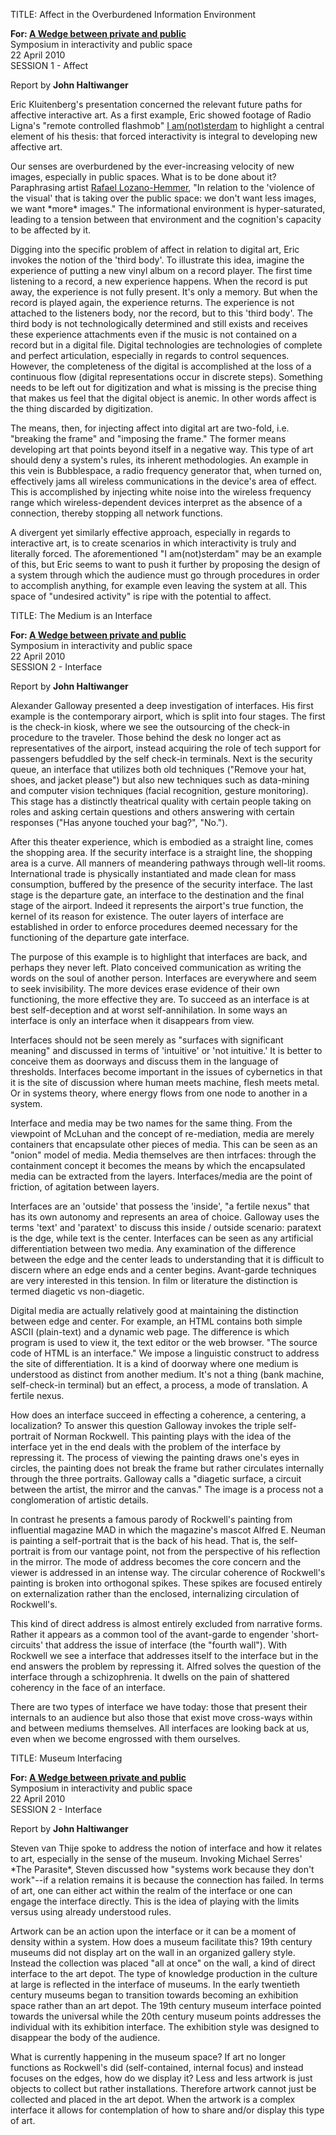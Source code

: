  
TITLE: Affect in the Overburdened Information Environment
<p></p>

<b>For: <a href="http://www.skor.nl/artefact-4695-nl.html?lang=en">A Wedge
between private and public</a></b><br>
Symposium in interactivity and public space<br>
22 April 2010<br>
SESSION 1 - Affect
<p></p>
Report by <b>John Haltiwanger</b>
<p></p>

<p>Eric Kluitenberg's presentation concerned the relevant future paths for affective interactive art. As a first example, Eric showed footage of Radio Ligna's "remote controlled flashmob" <a href="http://www.debalie.nl/player/playmovie_v2.jsp;?movieid=98130">I am(not)sterdam<a> to highlight a central element of his thesis: that forced interactivity is integral to developing new affective art.</p>

<p>Our senses are overburdened by the ever-increasing velocity of new images, especially in public spaces. What is to be done about it? Paraphrasing artist <a href="http://www.lozano-hemmer.com/">Rafael Lozano-Hemmer</a>, "In relation to the 'violence of the visual' that is taking over the public space: we don't want less images, we want *more* images." The informational environment is hyper-saturated, leading to a tension between that environment and the cognition's capacity to be affected by it.</p>

<p>Digging into the specific problem of affect in relation to digital art, Eric invokes the notion of the 'third body'. To illustrate this idea, imagine the experience of putting a new vinyl album on a record player. The first time listening to a record, a new experience happens. When the record is put away, the experience is not fully present. It's only a memory. But when the record is played again, the experience returns. The experience is not attached to the listeners body, nor the record, but to this 'third body'. The third body is not technologically determined and still exists and receives these experience attachments even if the music is not contained on a record but in a digital file. Digital technologies are technologies of complete and perfect articulation, especially in regards to control sequences. However, the completeness of the digital is accomplished at the loss of a continuous flow (digital representations occur in discrete steps). Something needs to be left out for digitization and what is missing is the precise thing that makes us feel that the digital object is anemic. In other words affect is the thing discarded by digitization.</p>

<p>The means, then, for injecting affect into digital art are two-fold, i.e. "breaking the frame" and "imposing the frame." The former means developing art that points beyond itself in a negative way. This type of art should deny a system's rules, its inherent methodologies. An example in this vein is Bubblespace, a radio frequency generator that, when turned on, effectively jams all wireless communications in the device's area of effect. This is accomplished by injecting white noise into the wireless frequency range which wireless-dependent devices interpret as the absence of a connection, thereby stopping all network functions.</p>

<p>A divergent yet similarly effective approach, especially in regards to interactive art, is to create scenarios in which interactivity is truly and literally forced. The aforementioned "I am(not)sterdam" may be an example of this, but Eric seems to want to push it further by proposing the design of a system through which the audience must go through procedures in order to accomplish anything, for example even leaving the system at all. This space of "undesired activity" is ripe with the potential to affect.</p>

TITLE: The Medium is an Interface
<p></p>

<b>For: <a href="http://www.skor.nl/artefact-4695-nl.html?lang=en">A Wedge
between private and public</a></b><br>
Symposium in interactivity and public space<br>
22 April 2010<br>
SESSION 2 - Interface
<p></p>
Report by <b>John Haltiwanger</b>
<p></p>  

<p>Alexander Galloway presented a deep investigation of interfaces. His first example is the contemporary airport, which is split into four stages. The first is the check-in kiosk, where we see the outsourcing of the check-in procedure to the traveler. Those behind the desk no longer act as representatives of the airport, instead acquiring the role of tech support for passengers befuddled by the self check-in terminals. Next is the security queue, an interface that utilizes both old techniques ("Remove your hat, shoes, and jacket please") but also new techniques such as data-mining and computer vision techniques (facial recognition, gesture monitoring). This stage has a distinctly theatrical quality with certain people taking on roles and asking certain questions and others answering with certain responses ("Has anyone touched your bag?", "No.").</p>

<p>After this theater experience, which is embodied as a straight line, comes the shopping area. If the security interface is a straight line, the shopping area is a curve. All manners of meandering pathways through well-lit rooms. International trade is physically instantiated and made clean for mass consumption, buffered by the presence of the security interface. The last stage is the departure gate, an interface to the destination and the final stage of the airport. Indeed it represents the airport's true function, the kernel of its reason for existence. The outer layers of interface are established in order to enforce procedures deemed necessary for the functioning of the departure gate interface.</p>

<p>The purpose of this example is to highlight that interfaces are back, and perhaps they never left. Plato conceived communication as writing the words on the soul of another person. Interfaces are everywhere and seem to seek invisibility. The more devices erase evidence of their own functioning, the more effective they are. To succeed as an interface is at best self-deception and at worst self-annihilation. In some ways an interface is only an interface when it disappears from view.</p>

<p>Interfaces should not be seen merely as "surfaces with significant meaning" and discussed in terms of 'intuitive' or 'not intuitive.' It is better to conceive them as doorways and discuss them in the language of thresholds. Interfaces become important in the issues of cybernetics in that it is the site of discussion where human meets machine, flesh meets metal. Or in systems theory, where energy flows from one node to another in a system.</p>

<p>Interface and media may be two names for the same thing. From the viewpoint of McLuhan and the concept of re-mediation, media are merely containers that encapsulate other pieces of media. This can be seen as an "onion" model of media. Media themselves are then intrfaces: through the containment concept it becomes the means by which the encapsulated media can be extracted from the layers. Interfaces/media are the point of friction, of agitation between layers.</p>

<p>Interfaces are an 'outside' that possess the 'inside', "a fertile nexus" that has its own autonomy and represents an area of choice. Galloway uses the terms 'text' and 'paratext' to discuss this inside / outside scenario: paratext is the dge, while text is the center. Interfaces can be seen as any artificial differentiation between two media. Any examination of the difference between the edge and the center leads to understanding that it is difficult to discern where an edge ends and a center begins. Avant-garde techniques are very interested in this tension. In film or literature the distinction is termed diagetic vs non-diagetic.</p>

<p>Digital media are actually relatively good at maintaining the distinction between edge and center. For example, an HTML contains both simple ASCII (plain-text) and a dynamic web page. The difference is which program is used to view it, the text editor or the web browser. "The source code of HTML is an interface." We impose a linguistic construct to address the site of differentiation. It is a kind of doorway where one medium is understood as distinct from another medium. It's not a thing (bank machine, self-check-in terminal) but an effect, a process, a mode of translation. A fertile nexus.</p>

<p>How does an interface succeed in effecting a coherence, a centering, a localization? To answer this question Galloway invokes the triple self-portrait of Norman Rockwell. This painting plays with the idea of the interface yet in the end deals with the problem of the interface by repressing it. The process of viewing the painting draws one's eyes in circles, the painting does not break the frame but rather circulates internally through the three portraits. Galloway calls a "diagetic surface, a circuit between the artist, the mirror and the canvas." The image is a process not a conglomeration of artistic details.</p>

<p>In contrast he presents a famous parody of Rockwell's painting from influential magazine MAD in which the magazine's mascot Alfred E. Neuman is painting a self-portrait that is the back of his head. That is, the self-portrait is from our vantage point, not from the perspective of his reflection in the mirror. The mode of address becomes the core concern and the viewer is addressed in an intense way. The circular coherence of Rockwell's painting is broken into orthogonal spikes. These spikes are focused entirely on externalization rather than the enclosed, internalizing circulation of Rockwell's.</p>

<p>This kind of direct address is almost entirely excluded from narrative forms. Rather it appears as a common tool of the avant-garde to engender 'short-circuits' that address the issue of interface (the "fourth wall"). With Rockwell we see a interface that addresses itself to the interface but in the end answers the problem by repressing it. Alfred solves the question of the interface through a schizophrenia. It dwells on the pain of shattered coherency in the face of an interface.</p>

<p>There are two types of interface we have today: those that present their internals to an audience but also those that exist move cross-ways within and between mediums themselves. All interfaces are looking back at us, even when we become engrossed with them ourselves.</p>


TITLE: Museum Interfacing
<p></p>

<b>For: <a href="http://www.skor.nl/artefact-4695-nl.html?lang=en">A Wedge
between private and public</a></b><br>
Symposium in interactivity and public space<br>
22 April 2010<br>
SESSION 2 - Interface
<p></p>
Report by <b>John Haltiwanger</b>
<p></p> 

<p>Steven van Thije spoke to address the notion of interface and how it relates to art, especially in the sense of the museum. Invoking Michael Serres' *The Parasite*, Steven discussed how "systems work because they don't work"--if a relation remains it is because the connection has failed. In terms of art, one can either act within the realm of the interface or one can engage the interface directly. This is the idea of playing with the limits versus using already understood rules.</p>

<p>Artwork can be an action upon the interface or it can be a moment of density within a system. How does a museum facilitate this? 19th century museums did not display art on the wall in an organized gallery style. Instead the collection was placed "all at once" on the wall, a kind of direct interface to the art depot. The type of knowledge production in the culture at large is reflected in the interface of museums. In the early twentieth century museums began to transition towards becoming an exhibition space rather than an art depot. The 19th century museum interface pointed towards the universal while the 20th century museum points addresses the individual with its exhibition interface. The exhibition style was designed to disappear the body of the audience.</p>

<p>What is currently happening in the museum space? If art no longer functions as Rockwell's did (self-contained, internal focus) and instead focuses on the edges, how do we display it? Less and less artwork is just objects to collect but rather installations. Therefore artwork cannot just be collected and placed in the art depot. When the artwork is a complex interface it allows for contemplation of how to share and/or display this type of art.</p>


